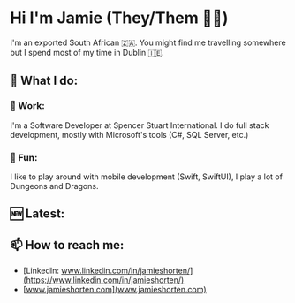 # Hi I'm Jamie (They/Them 🏳️‍🌈)

I'm an exported South African 🇿🇦. You might find me travelling somewhere but I spend most
of my time in Dublin 🇮🇪.

## 🚀 What I do:

###  💼  Work:

I'm a Software Developer at Spencer Stuart International. I do full stack
development, mostly with Microsoft's tools (C#, SQL Server, etc.)

### 🎲 Fun:

I like to play around with mobile development (Swift, SwiftUI), I play a lot of Dungeons
and Dragons.

## 🆕 Latest:

## 📫  How to reach me:
- [LinkedIn: www.linkedin.com/in/jamieshorten/](https://www.linkedin.com/in/jamieshorten/)
- [www.jamieshorten.com](www.jamieshorten.com)
